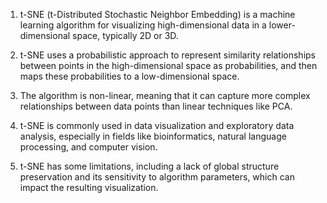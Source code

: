 1. t-SNE (t-Distributed Stochastic Neighbor Embedding) is a machine learning algorithm for visualizing high-dimensional data in a lower-dimensional space, typically 2D or 3D.

2. t-SNE uses a probabilistic approach to represent similarity relationships between points in the high-dimensional space as probabilities, and then maps these probabilities to a low-dimensional space.

3. The algorithm is non-linear, meaning that it can capture more complex relationships between data points than linear techniques like PCA.

4. t-SNE is commonly used in data visualization and exploratory data analysis, especially in fields like bioinformatics, natural language processing, and computer vision.

5. t-SNE has some limitations, including a lack of global structure preservation and its sensitivity to algorithm parameters, which can impact the resulting visualization.